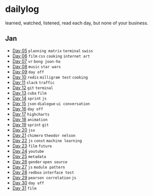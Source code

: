 # dailylog

learned, watched, listened, read each day, but none of your business.

## Jan

- [Day 05](https://github.com/zehfernandes/dailylog/blob/master/jan/log-05-01-2016.md) `planning matrix` `terminal` `swiss`
- [Day 06](https://github.com/zehfernandes/dailylog/blob/master/jan/log-06-01-2016.md) `film` `css` `cooking` `internet art`
- [Day 07](https://github.com/zehfernandes/dailylog/blob/master/jan/log-07-01-2016.md) `vr` `bong joon-ho`
- [Day 08](https://github.com/zehfernandes/dailylog/blob/master/jan/log-08-01-2016.md) `music` `star wars`
- [Day 09](https://github.com/zehfernandes/dailylog/blob/master/jan/log-09-01-2016.md) `day off`
- [Day 10](https://github.com/zehfernandes/dailylog/blob/master/jan/log-10-01-2016.md) `redis` `milligram test` `cooking`
- [Day 11](https://github.com/zehfernandes/dailylog/blob/master/jan/log-11-01-2016.md) `slack` `traffic`
- [Day 12](https://github.com/zehfernandes/dailylog/blob/master/jan/log-12-01-2016.md) `git` `terminal` 
- [Day 13](https://github.com/zehfernandes/dailylog/blob/master/jan/log-13-01-2016.md) `cuba` `film`
- [Day 14](https://github.com/zehfernandes/dailylog/blob/master/jan/log-14-01-2016.md) `sprint` `js`
- [Day 15](https://github.com/zehfernandes/dailylog/blob/master/jan/log-15-01-2016.md) `json` `dialogue` `ui conversation`
- [Day 16](https://github.com/zehfernandes/dailylog/blob/master/jan/log-16-01-2016.md) `day off`
- [Day 17](https://github.com/zehfernandes/dailylog/blob/master/jan/log-17-01-2016.md) `highcharts`
- [Day 18](https://github.com/zehfernandes/dailylog/blob/master/jan/log-18-01-2016.md) `animation`
- [Day 19](https://github.com/zehfernandes/dailylog/blob/master/jan/log-19-01-2016.md) `sprint` `git`
- [Day 20](https://github.com/zehfernandes/dailylog/blob/master/jan/log-20-01-2016.md) `jsx`
- [Day 21](https://github.com/zehfernandes/dailylog/blob/master/jan/log-21-01-2016.md) `chimero` `theodor nelson` 
- [Day 22](https://github.com/zehfernandes/dailylog/blob/master/jan/log-22-01-2016.md) `js` `const` `machine learning`
- [Day 23](https://github.com/zehfernandes/dailylog/blob/master/jan/log-23-01-2016.md) `film` `future`
- [Day 24](https://github.com/zehfernandes/dailylog/blob/master/jan/log-24-01-2016.md) `youtube`
- [Day 25](https://github.com/zehfernandes/dailylog/blob/master/jan/log-25-01-2016.md) `metadata`
- [Day 26](https://github.com/zehfernandes/dailylog/blob/master/jan/log-26-01-2016.md) `gender` `open source`
- [Day 27](https://github.com/zehfernandes/dailylog/blob/master/jan/log-27-01-2016.md) `js` `module pattern`
- [Day 28](https://github.com/zehfernandes/dailylog/blob/master/jan/log-28-01-2016.md) `redbox` `interface test`
- [Day 29](https://github.com/zehfernandes/dailylog/blob/master/jan/log-29-01-2016.md) `pearson correlation` `js`
- [Day 30](https://github.com/zehfernandes/dailylog/blob/master/jan/log-30-01-2016.md) `day off`
- [Day 31](https://github.com/zehfernandes/dailylog/blob/master/jan/log-31-01-2016.md) `film`

